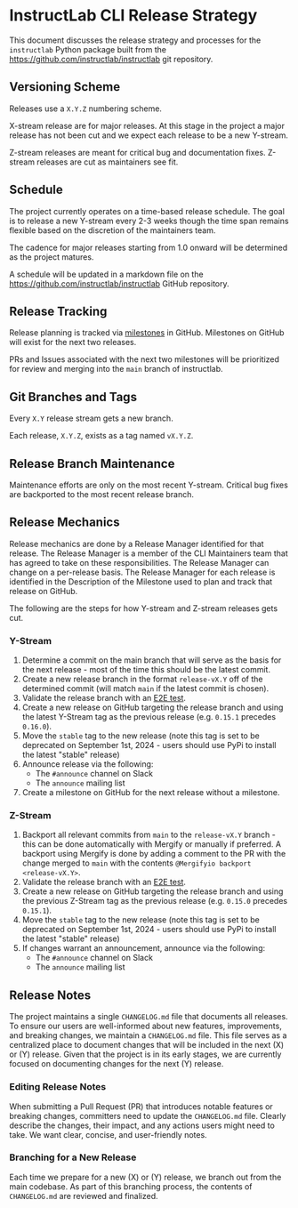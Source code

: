 # InstructLab CLI Release Strategy

This document discusses the release strategy and processes for the
`instructlab` Python package built from the
<https://github.com/instructlab/instructlab> git repository.

## Versioning Scheme

Releases use a `X.Y.Z` numbering scheme.

X-stream release are for major releases. At this stage in the project a major release has not been cut and we expect each release to be a new Y-stream.

Z-stream releases are meant for critical bug and documentation fixes. Z-stream releases are cut as maintainers see fit.

## Schedule

The project currently operates on a time-based release schedule.
The goal is to release a new Y-stream every 2-3 weeks though the time span remains flexible based on the discretion of the maintainers team.

The cadence for major releases starting from 1.0 onward will be determined as the project matures.

A schedule will be updated in a markdown file on the <https://github.com/instructlab/instructlab> GitHub repository.

## Release Tracking

Release planning is tracked via [milestones](https://github.com/instructlab/instructlab/milestones) in GitHub. Milestones on GitHub will exist for the next two releases.

PRs and Issues associated with the next two milestones will be prioritized for review and merging into the `main` branch of instructlab.

## Git Branches and Tags

Every `X.Y` release stream gets a new branch.

Each release, `X.Y.Z`, exists as a tag named `vX.Y.Z`.

## Release Branch Maintenance

Maintenance efforts are only on the most recent Y-stream.
Critical bug fixes are backported to the most recent release branch.

## Release Mechanics

Release mechanics are done by a Release Manager identified for that release.
The Release Manager is a member of the CLI Maintainers team that has agreed to take on these responsibilities.
The Release Manager can change on a per-release basis.
The Release Manager for each release is identified in the Description of the Milestone used to plan and track that release on GitHub.

The following are the steps for how Y-stream and Z-stream releases gets cut.

### Y-Stream

1. Determine a commit on the main branch that will serve as the basis for the next release - most of the time this should be the latest commit.
1. Create a new release branch in the format `release-vX.Y` off of the determined commit (will match `main` if the latest commit is chosen).
1. Validate the release branch with an [E2E test](ci.md).
1. Create a new release on GitHub targeting the release branch and using the latest Y-Stream tag as the previous release (e.g. `0.15.1` precedes `0.16.0`).
1. Move the `stable` tag to the new release (note this tag is set to be deprecated on September 1st, 2024 - users should use PyPi to install the latest "stable" release)
1. Announce release via the following:
    - The `#announce` channel on Slack
    - The `announce` mailing list
1. Create a milestone on GitHub for the next release without a milestone.

### Z-Stream

1. Backport all relevant commits from `main` to the `release-vX.Y` branch - this can be done automatically with Mergify or manually if preferred. A backport using Mergify is done by adding a comment to the PR with the change merged to `main` with the contents `@Mergifyio backport <release-vX.Y>`.
1. Validate the release branch with an [E2E test](ci.md).
1. Create a new release on GitHub targeting the release branch and using the previous Z-Stream tag as the previous release (e.g. `0.15.0` precedes `0.15.1`).
1. Move the `stable` tag to the new release (note this tag is set to be deprecated on September 1st, 2024 - users should use PyPi to install the latest "stable" release)
1. If changes warrant an announcement, announce via the following:
    - The `#announce` channel on Slack
    - The `announce` mailing list

## Release Notes

The project maintains a single `CHANGELOG.md` file that documents all releases. To ensure our users
are well-informed about new features, improvements, and breaking changes, we maintain a
`CHANGELOG.md` file. This file serves as a centralized place to document changes that will be
included in the next (X) or (Y) release. Given that the project is in its early stages, we are
currently focused on documenting changes for the next (Y) release.

### Editing Release Notes

When submitting a Pull Request (PR) that introduces notable features or breaking changes, committers
need to update the `CHANGELOG.md` file. Clearly describe the changes, their impact, and
any actions users might need to take. We want clear, concise, and user-friendly notes.

### Branching for a New Release

Each time we prepare for a new (X) or (Y) release, we branch out from the main codebase.
As part of this branching process, the contents of `CHANGELOG.md` are reviewed and
finalized.
